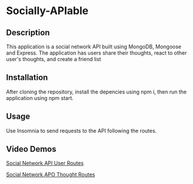 # Socially-APIable


## Description 

This application is a social network API built using MongoDB, Mongoose and Express. The application has users share their thoughts, react to other user's thoughts, and create a friend list

## Installation

After cloning the repository, install the depencies using npm i, then run the application using npm start.

## Usage

Use Insomnia to send requests to the API following the routes.

## Video Demos

[Social Network API User Routes](https://drive.google.com/file/d/1Tab3L5J0JIg6VUAvQ0PEfxU8WAD44rIq/view)

[Social Network APO Thought Routes](https://drive.google.com/file/d/1AAR5X5SvXaUFFoErJr0G0nnDIgB6avTE/view)